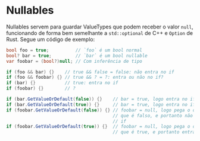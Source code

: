Nullables
=========

Nullables servem para guardar ValueTypes que podem receber o valor `null`,
funcionando de forma bem semelhante a `std::optional` de C++ e `Option` de
Rust. Segue um código de exemplo:

```cs
bool foo = true;          // `foo` é um bool normal
bool? bar = true;         // `bar` é um bool nullable
var foobar = (bool?)null; // Com inferência de tipo

if (foo && bar) {}    // true && false = false: não entra no if
if (foo && foobar) {} // true && ? = ?: entra ou não no if?
if (bar) {}           // true: entra no if
if (foobar) {}        // ?

if (bar.GetValueOrDefault(false)) {}    // bar = true, logo entra no if
if (bar.GetValueOrDefault(true)) {}     // bar = true, logo entra no if
if (foobar.GetValueOrDefault(false)) {} // foobar = null, logo pega o default,
                                        // que é falso, e portanto não entra no
                                        // if
if (foobar.GetValueOrDefault(true)) {}  // foobar = null, logo pega o default,
                                        // que é true, e portanto entra no if
```
